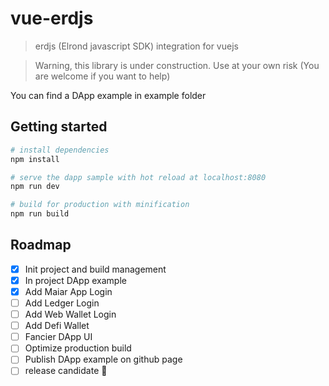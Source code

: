 # vue-erdjs

> erdjs (Elrond javascript SDK) integration for vuejs

> Warning, this library is under construction. Use at your own risk (You are welcome if you want to help)

You can find a DApp example in example folder

## Getting started

``` bash
# install dependencies
npm install

# serve the dapp sample with hot reload at localhost:8080
npm run dev

# build for production with minification
npm run build
```

## Roadmap

- [x] Init project and build management
- [x] In project DApp example
- [x] Add Maiar App Login
- [ ] Add Ledger Login
- [ ] Add Web Wallet Login
- [ ] Add Defi Wallet
- [ ] Fancier DApp UI
- [ ] Optimize production build
- [ ] Publish DApp example on github page
- [ ] release candidate :tada:
